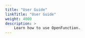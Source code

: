 ```yaml
---
title: "User Guide"
linkTitle: "User Guide"
weight: 4000
description: >	
    Learn how to use OpenFunction.
---
```


